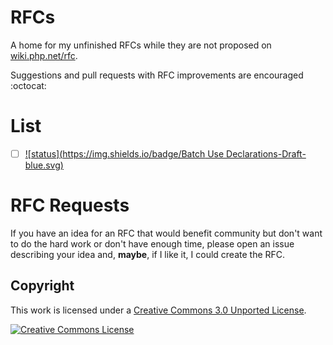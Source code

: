 # RFCs

A home for my unfinished RFCs while they are not proposed on [wiki.php.net/rfc](https://wiki.php.net/rfc).

Suggestions and pull requests with RFC improvements are encouraged :octocat:

# List

- [ ] [![status](https://img.shields.io/badge/Batch Use Declarations-Draft-blue.svg)](https://wiki.php.net/rfc/batch_use_declarations)

# RFC Requests

If you have an idea for an RFC that would benefit community but don't want to do the hard work
or don't have enough time, please open an issue describing your idea and, **maybe**,
if I like it, I could create the RFC.

## Copyright

This work is licensed under a [Creative Commons 3.0 Unported License](http://creativecommons.org/licenses/by-nc-sa/3.0/).

<a rel="license" href="http://creativecommons.org/licenses/by-nc-sa/3.0/">
    <img alt="Creative Commons License" src="https://i.creativecommons.org/l/by-nc-sa/3.0/88x31.png" />
</a>